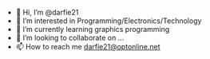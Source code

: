 - 👋 Hi, I’m @darfie21
- 👀 I’m interested in Programming/Electronics/Technology
- 🌱 I’m currently learning graphics programming
- 💞️ I’m looking to collaborate on ...
- 📫 How to reach me darfie21@optonline.net

<!---
darfie21/darfie21 is a ✨ special ✨ repository because its `README.md` (this file) appears on your GitHub profile.
You can click the Preview link to take a look at your changes.
--->
